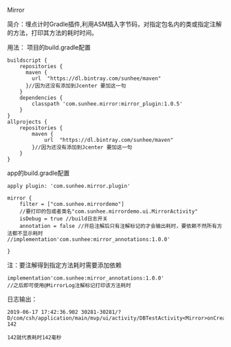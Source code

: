 Mirror

简介：埋点计时Gradle插件,利用ASM插入字节码，对指定包名内的类或指定注解的方法，打印其方法的耗时时间。

用法：
项目的build.gradle配置
```
buildscript {
    repositories {
      maven {
        url  "https://dl.bintray.com/sunhee/maven"
      }//因为还没有添加到Jcenter 要加这一句
    }
    dependencies {
        classpath 'com.sunhee.mirror:mirror_plugin:1.0.5'
    }
}
allprojects {
    repositories {
        maven {
            url  "https://dl.bintray.com/sunhee/maven"
        }//因为还没有添加到Jcenter 要加这一句
    }
}
```

app的build.gradle配置
```
apply plugin: 'com.sunhee.mirror.plugin'

mirror {
    filter = ["com.sunhee.mirrordemo"]
    //要打印的包或者类名"com.sunhee.mirrordemo.ui.MirrorActivity"
    isDebug = true //build日志开关
    annotation = false //开启注解后只有注解标记的才会输出耗时，要依赖不然所有方法都不显示耗时             //implementation'com.sunhee:mirror_annotations:1.0.0'

}
```
注：要注解得到指定方法耗时需要添加依赖
```
implementation'com.sunhee:mirror_annotations:1.0.0'
//之后即可使用@MirrorLog注解标记打印该方法耗时
```
日志输出：
```
2019-06-17 17:42:36.902 30281-30281/? D/com/csh/application/main/mvp/ui/activity/DBTestActivity<Mirror>onCreate: 142

142就代表耗时142毫秒
```

